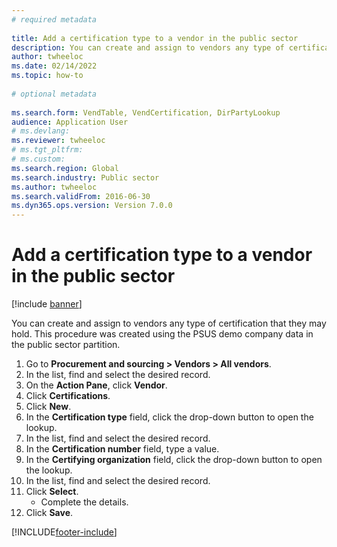 ```yaml
--- 
# required metadata 
 
title: Add a certification type to a vendor in the public sector
description: You can create and assign to vendors any type of certification that they may hold. 
author: twheeloc
ms.date: 02/14/2022
ms.topic: how-to 
 
# optional metadata 
 
ms.search.form: VendTable, VendCertification, DirPartyLookup   
audience: Application User 
# ms.devlang:  
ms.reviewer: twheeloc
# ms.tgt_pltfrm:  
# ms.custom:  
ms.search.region: Global
ms.search.industry: Public sector
ms.author: twheeloc
ms.search.validFrom: 2016-06-30 
ms.dyn365.ops.version: Version 7.0.0 
---
```

# Add a certification type to a vendor in the public sector

[!include [banner](../../includes/banner.md)]

You can create and assign to vendors any type of certification that they may hold. This procedure was created using the PSUS demo company data in the public sector partition.

1. Go to **Procurement and sourcing > Vendors > All vendors**.
2. In the list, find and select the desired record.
3. On the **Action Pane**, click **Vendor**.
4. Click **Certifications**.
5. Click **New**.
6. In the **Certification type** field, click the drop-down button to open the lookup.
7. In the list, find and select the desired record.
8. In the **Certification number** field, type a value.
9. In the **Certifying organization** field, click the drop-down button to open the lookup.
10. In the list, find and select the desired record.
11. Click **Select**.
    * Complete the details.   
12. Click **Save**.



[!INCLUDE[footer-include](../../../includes/footer-banner.md)]
